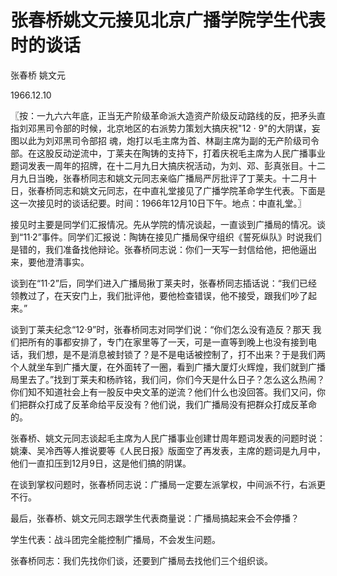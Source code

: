# 张春桥姚文元接见北京广播学院学生代表时的谈话

张春桥 姚文元

1966.12.10

〖按：一九六六年底，正当无产阶级革命派大造资产阶级反动路线的反，把矛头直指刘邓黑司令部的时候，北京地区的右派势力策划大搞庆祝"12 · 9"的大阴谋，妄图以此为刘邓黑司令部招 魂，炮打以毛主席为首、林副主席为副的无产阶级司令部。在这股反动逆流中，丁莱夫在陶铸的支持下，打着庆祝毛主席为人民广播事业题词发表一周年的招牌，在十二月九日大搞庆祝活动，为刘、邓、彭真张目。十二月九日当晚，张春桥同志和姚文元同志亲临广播局严厉批评了丁莱夫。十二月十日，张春桥同志和姚文元同志，在中直礼堂接见了广播学院革命学生代表。下面是这一次接见时的谈话纪要。时间：1966年12月10日下午。地点：中直礼堂。〗

接见时主要是同学们汇报情况。先从学院的情况谈起，一直谈到广播局的情况。谈到“11·2”事件。同学们汇报说：陶铸在接见广播局保守组织《誓死纵队》时说我们是错的，我们准备找他辩论。张春桥同志说：你们一天写一封信给他，把他逼出来，要他澄清事实。

谈到在“11·2”后，同学们进入广播局揪丁莱夫时，张春桥同志插话说：“我们已经 领教过了，在天安门上，我们批评他，要他检查错误，他不接受，跟我们吵了起来。”

谈到丁莱夫纪念“12·9”时，张春桥同志对同学们说：“你们怎么没有造反？那天 我们把所有的事都安排了，专门在家里等了一天，可是一直等到晚上也没有接到电话，我们想，是不是消息被封锁了？是不是电话被控制了，打不出来？于是我们两个人就坐车到广播大厦，在外面转了一圈，看到广播大厦灯火辉煌，我们就到广播局里去了。”找到丁莱夫和杨祚铭，我们问，你们今天是什么日子？怎么这么热闹？你们知不知道社会上有一股反中央文革的逆流？他们什么也没回答。我们又问，你们把群众打成了反革命给平反没有？他们说，我们广播局没有把群众打成反革命的。

张春桥、姚文元同志谈起毛主席为人民广播事业创建廿周年题词发表的问题时说：姚溱、吴冷西等人推说要等《人民日报》版面空了再发表，主席的题词是九月中，他们一直扣压到12月9日，这是他们搞的阴谋。

在谈到掌权问题时，张春桥同志说：广播局一定要左派掌权，中间派不行，右派更不行。

最后，张春桥、姚文元同志跟学生代表商量说：广播局搞起来会不会停播？

学生代表：战斗团完全能控制广播局，不会发生问题。

张春桥同志：我们先找你们谈，还要到广播局去找他们三个组织谈。
